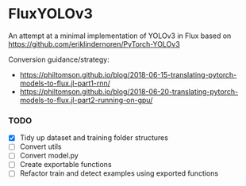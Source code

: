 # FluxYOLOv3
An attempt at a minimal implementation of YOLOv3 in Flux based on https://github.com/eriklindernoren/PyTorch-YOLOv3

Conversion guidance/strategy:
- https://philtomson.github.io/blog/2018-06-15-translating-pytorch-models-to-flux.jl-part1-rnn/
- https://philtomson.github.io/blog/2018-06-20-translating-pytorch-models-to-flux.jl-part2-running-on-gpu/

### TODO

- [x] Tidy up dataset and training folder structures
- [ ] Convert utils
- [ ] Convert model.py
- [ ] Create exportable functions
- [ ] Refactor train and detect examples using exported functions
